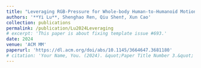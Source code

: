 ```yaml
---
title: "Leveraging RGB-Pressure for Whole-body Human-to-Humanoid Motion Imitation"
authors: '**Yi Lu**, Shenghao Ren, Qiu Shen†, Xun Cao'
collection: publications
permalink: /publication/Lu2024Leveraging
# excerpt: 'This paper is about fixing template issue #693.'
date: 2024
venue: 'ACM MM'
paperurl: 'https://dl.acm.org/doi/abs/10.1145/3664647.3681180'
# citation: 'Your Name, You. (2024). &quot;Paper Title Number 3.&quot; <i>GitHub Journal of Bugs</i>. 1(3).'
---
```


<!-- The contents above will be part of a list of publications, if the user clicks the link for the publication than the contents of section will be rendered as a full page, allowing you to provide more information about the paper for the reader. When publications are displayed as a single page, the contents of the above "citation" field will automatically be included below this section in a smaller font. -->
